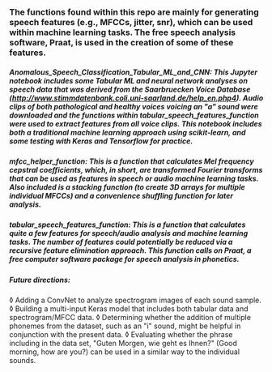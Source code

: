 ### The functions found within this repo are mainly for generating speech features (e.g., MFCCs, jitter, snr), which can be used within machine learning tasks. The free speech analysis software, Praat, is used in the creation of some of these features.

##### Anomalous_Speech_Classification_Tabular_ML_and_CNN: This Jupyter notebook includes some Tabular ML and neural network analyses on speech data that was derived from the Saarbruecken Voice Database (http://www.stimmdatenbank.coli.uni-saarland.de/help_en.php4). Audio clips of both pathological and healthy voices voicing an "a" sound were downloaded and the functions within tabular_speech_features_function were used to extract features from all voice clips. This notebook includes both a traditional machine learning approach using scikit-learn, and some testing with Keras and Tensorflow for practice. 

##### mfcc_helper_function: This is a function that calculates Mel frequency cepstral coefficients, which, in short, are transformed Fourier transforms that can be used as features in speech or audio machine learning tasks. Also included is a stacking function (to create 3D arrays for multiple individual MFCCs) and a convenience shuffling function for later analysis.

##### tabular_speech_features_function: This is a function that calculates quite a few features for speech/audio analysis and machine learning tasks. The number of features could potentially be reduced via a recursive feature elimination approach. This function calls on Praat, a free computer software package for speech analysis in phonetics.

##### Future directions: 

◊ Adding a ConvNet to analyze spectrogram images of each sound sample. </n>
◊ Building a multi-input Keras model that includes both tabular data and spectrogram/MFCC data. </n>
◊ Determining whether the addition of multiple phonemes from the dataset, such as an "i" sound, might be helpful in conjunction with the present data. </n>
◊ Evaluating whether the phrase including in the data set, "Guten Morgen, wie geht es Ihnen?" (Good morning, how are you?) can be used in a similar way to the individual sounds. </n>
